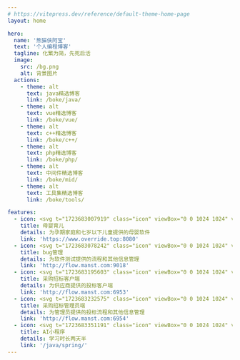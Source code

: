 ```yaml
---
# https://vitepress.dev/reference/default-theme-home-page
layout: home

hero:
  name: '熊猫侠阿宝'
  text: '个人编程博客'
  tagline: 化繁为简，先死后活
  image:
    src: /bg.png
    alt: 背景图片
  actions:
    - theme: alt
      text: java精选博客
      link: /boke/java/
    - theme: alt
      text: vue精选博客
      link: /boke/vue/
    - theme: alt
      text: c++精选博客
      link: /boke/c++/
    - theme: alt
      text: php精选博客
      link: /boke/php/
    - theme: alt
      text: 中间件精选博客
      link: /boke/mid/
    - theme: alt
      text: 工具集精选博客
      link: /boke/tools/

features:
  - icon: <svg t="1723683007919" class="icon" viewBox="0 0 1024 1024" version="1.1" xmlns="http://www.w3.org/2000/svg" p-id="5497" width="128" height="128"><path d="M406.8864 219.5968l-303.2064 300.4928c-36.5056 36.5056-36.5056 95.6928 0 132.1984l266.5984 266.5984c36.5056 36.5056 95.6928 36.5056 132.1984 0l303.2064-300.4928-398.7968-398.7968z m22.3744 220.672l-167.168 164.5056a48.80896 48.80896 0 0 1-34.6112 14.336 48.64 48.64 0 0 1-34.6112-14.336 48.9472 48.9472 0 0 1 0-69.2736l167.168-164.5056a48.9472 48.9472 0 0 1 69.2736 0c19.0464 19.0976 19.0464 50.1248-0.0512 69.2736zM906.1888 189.4912l28.2624-30.7712c18.2784-19.9168 16.9984-50.8928-2.9184-69.2224-19.9168-18.2784-50.8928-16.9984-69.2224 2.9184l-26.0608 28.3648c-113.7152-78.3872-223.4368-18.5344-265.5232 10.9056l-21.1456-20.8896c-19.2512-19.0464-50.2272-18.8416-69.2736 0.3584-18.9952 19.2512-18.8416 50.2272 0.3584 69.2736l365.7728 361.7792a48.896 48.896 0 0 0 34.4576 14.1312c12.6464 0 25.2416-4.864 34.816-14.5408 18.9952-19.2512 18.8416-50.2272-0.3584-69.2736l-24.832-24.576c32.512-44.544 91.4944-151.0912 15.6672-258.4576z" fill="#BD50D3" p-id="5498"></path><path d="M570.7776 131.7376l-21.1456-20.8896c-19.2512-19.0464-50.2272-18.8416-69.2736 0.3584-18.9952 19.2512-18.8416 50.2272 0.3584 69.2736l326.4512 322.8672a468.30592 468.30592 0 0 0 30.464-166.4c0-91.3408-26.1632-176.4864-71.3216-248.6272-86.528-22.2208-162.2528 20.0704-195.5328 43.4176zM768.8704 581.5808l-361.984-361.984-303.2064 300.4928c-36.5056 36.5056-36.5056 95.6928 0 132.1984l135.7312 135.7312a468.67456 468.67456 0 0 0 129.024 18.1248c169.5232 0 318.0032-89.856 400.4352-224.5632z m-339.6096-141.312l-167.168 164.5056c-9.5744 9.5744-22.1184 14.336-34.6112 14.336s-25.088-4.7616-34.6112-14.336a48.9472 48.9472 0 0 1 0-69.2736l167.168-164.5056a48.9472 48.9472 0 0 1 69.2736 0c19.0464 19.0976 19.0464 50.1248-0.0512 69.2736z" fill="#C65EDB" p-id="5499"></path><path d="M709.3248 170.3424c0-30.0032-2.9184-59.2896-8.2944-87.7056-58.0096 4.352-105.6768 31.8464-130.2528 49.1008l-21.1456-20.8896c-19.2512-19.0464-50.2272-18.8416-69.2736 0.3584-18.9952 19.2512-18.8416 50.2272 0.3584 69.2736l186.368 184.32a467.2512 467.2512 0 0 0 42.24-194.4576zM625.3568 438.0672L406.8864 219.5968l-303.2064 300.4928c-24.7296 24.7296-32.6656 59.8528-23.8592 91.2896 50.0224 18.176 103.9872 28.1088 160.3072 28.1088 159.5904 0.0512 300.4928-79.6672 385.2288-201.4208z m-432.5888 166.7072a48.9472 48.9472 0 0 1 0-69.2736L359.936 370.9952a48.9472 48.9472 0 0 1 69.2736 0 48.9472 48.9472 0 0 1 0 69.2736l-167.168 164.5056c-9.5744 9.5744-22.1184 14.336-34.6112 14.336s-25.088-4.7616-34.6624-14.336z" fill="#CA6EE0" p-id="5500"></path><path d="M570.7776 131.7376l-21.1456-20.8896c-19.2512-19.0464-50.2272-18.8416-69.2736 0.3584-18.9952 19.2512-18.8416 50.2272 0.3584 69.2736l51.7632 51.2a466.4832 466.4832 0 0 0 41.8304-102.4512c-1.1776 0.8704-2.4064 1.6896-3.5328 2.5088zM406.8864 219.5968L151.808 472.4736c46.7968-2.9184 91.6992-12.6464 133.7856-28.2624l74.3936-73.216c16.896-16.896 43.008-18.8416 62.1056-5.888 23.6544-19.712 45.312-41.6768 64.7168-65.5872L406.8864 219.5968z" fill="#D786EA" p-id="5501"></path></svg>
    title: 母婴育儿
    details: 为孕期家庭和七岁以下儿童提供的母婴软件
    link: 'https://www.override.top:8080'
  - icon: <svg t="1723683078242" class="icon" viewBox="0 0 1024 1024" version="1.1" xmlns="http://www.w3.org/2000/svg" p-id="7757" width="128" height="128"><path d="M285.92128 53.95456a40.96 40.96 0 0 0-59.84256 55.93088l9.1136 9.75872c149.76 160.23552 403.8656 160.23552 553.61536 0l9.1136-9.75872a40.96 40.96 0 0 0-59.84256-55.93088l-9.1136 9.75872c-117.38112 125.58336-316.54912 125.58336-433.92 0l-9.1136-9.75872zM81.67424 333.02528a40.96 40.96 0 0 0-40.46848 71.22944l15.5136 8.8064a920.84224 920.84224 0 0 0 271.104 101.74464 675.81952 675.81952 0 0 0-66.82624 22.76352l-225.01376 90.0096a40.96 40.96 0 0 0 30.43328 76.05248l225.00352-90.0096a593.92 593.92 0 0 1 441.15968 0l225.01376 90.0096a40.96 40.96 0 1 0 30.4128-76.06272l-225.00352-90.0096a676.16768 676.16768 0 0 0-66.82624-22.75328 920.832 920.832 0 0 0 271.104-101.7344l15.5136-8.81664a40.96 40.96 0 0 0-40.46848-71.22944l-15.5136 8.81664a839.68 839.68 0 0 1-829.62432 0l-15.5136-8.8064z m441.7024 426.3424a40.96 40.96 0 0 0-22.75328 0l-368.64 106.5984a40.96 40.96 0 1 0 22.75328 78.6944L512 841.35936l357.26336 103.30112a40.96 40.96 0 1 0 22.75328-78.6944l-368.64-106.5984z" fill="#08979C" p-id="7758"></path><path d="M122.88 563.2a450.56 389.12 90 1 0 778.24 0 450.56 389.12 90 1 0-778.24 0Z" fill="#36CFC9" p-id="7759"></path><path d="M471.04 1011.3024V399.36h81.92v611.9424a340.30592 340.30592 0 0 1-81.92 0z" fill="#B5F5EC" p-id="7760"></path><path d="M166.11328 362.12736C230.79936 213.93408 361.41056 112.64 512 112.64c152.20736 0 284.0064 103.49568 347.9552 254.30016C769.71008 418.85696 649.3184 450.56 517.12 450.56c-136.2432 0-259.92192-33.65888-351.00672-88.43264z" fill="#08979C" p-id="7761"></path><path d="M389.12 276.48m-71.68 0a71.68 71.68 0 1 0 143.36 0 71.68 71.68 0 1 0-143.36 0Z" fill="#B5F5EC" p-id="7762"></path><path d="M624.64 266.24m-71.68 0a71.68 71.68 0 1 0 143.36 0 71.68 71.68 0 1 0-143.36 0Z" fill="#B5F5EC" p-id="7763"></path></svg>
    title: bug管理
    details: 为软件测试提供的流程和其他信息管理
    link: 'http://flow.manst.com:9018'
  - icon: <svg t="1723683195603" class="icon" viewBox="0 0 1024 1024" version="1.1" xmlns="http://www.w3.org/2000/svg" p-id="9709" width="128" height="128"><path d="M537.6 983.04c-15.36 40.96-128 35.84-128 35.84-128-163.84-143.36-322.56-143.36-322.56h122.88c15.36 107.52 117.76 194.56 128 209.92 35.84 46.08 20.48 76.8 20.48 76.8z m281.6-158.72s-143.36-184.32-629.76-204.8V276.48S604.16 261.12 819.2 5.12c0 0 184.32-46.08 168.96 440.32 0-5.12 20.48 332.8-168.96 378.88z" fill="#006A2C" p-id="9710"></path><path d="M0 578.56h117.76V312.32H0z" fill="#E0B457" p-id="9711"></path></svg>
    title: 采购招标客户端
    details: 为供应商提供的投标客户端
    link: 'http://flow.manst.com:6953'
  - icon: <svg t="1723683232575" class="icon" viewBox="0 0 1024 1024" version="1.1" xmlns="http://www.w3.org/2000/svg" p-id="10026" width="128" height="128"><path d="M512 106.688a403.84 403.84 0 0 1 168.192 36.416l-64.32 61.056a63.232 63.232 0 0 0-16.512 60.48l1.152 4.032 9.728 30.144a234.688 234.688 0 1 0 121.728 131.264l54.528 15.488c21.504 7.168 41.792-7.616 58.24-23.552l2.752-2.688 45.248-46.784A405.376 405.376 0 1 1 512 106.688z m0 234.624c27.328 0 53.12 6.4 75.968 17.856L483.392 468.928c-18.56 18.56-12.736 60.672 10.688 82.88 22.528 21.312 69.76 19.264 89.856 2.688l2.368-2.112 89.792-87.552A170.688 170.688 0 1 1 512 341.312z m288.576-228.544c2.24 2.24 3.968 5.056 4.992 8.128l29.632 89.28 89.216 29.568a20.736 20.736 0 0 1 8.192 34.368l-120 120a41.472 41.472 0 0 1-42.496 10.048l-63.616-21.312L565.12 524.224a31.104 31.104 0 1 1-44.032-44.032L662.144 339.2l-21.12-64a41.472 41.472 0 0 1 10.112-42.304l120.064-120.128a20.736 20.736 0 0 1 29.376 0z" fill="#1BB086" p-id="10027"></path></svg>
    title: 采购招标管理员端
    details: 为管理员提供的投标流程和其他信息管理
    link: 'http://flow.manst.com:6954'
  - icon: <svg t="1723683351191" class="icon" viewBox="0 0 1024 1024" version="1.1" xmlns="http://www.w3.org/2000/svg" p-id="14980" width="128" height="128"><path d="M946 528.156a18 18 0 0 1-18-18V102a18 18 0 0 1 36 0v408.156a18 18 0 0 1-18 18zM70 527.064a18.004 18.004 0 0 1-18-18V102a18 18 0 0 1 36 0v407.06a18.004 18.004 0 0 1-18 18.004z" fill="#6E6E96" p-id="14981"></path><path d="M27.016 680.908c0 30.928 25.072 56 56 56H930c30.928 0 56-25.072 56-56v-115.844c0-30.928-25.072-56-56-56H83.016c-30.928 0-56 25.072-56 56v115.844z" fill="#54BCE8" p-id="14982"></path><path d="M930 754.916H83.016c-40.804 0-74-33.196-74-74v-115.852c0-40.804 33.196-74 74-74H930c40.804 0 74 33.192 74 74v115.852c0 40.804-33.196 74-74 74zM83.016 527.064c-20.952 0-38 17.048-38 38v115.852c0 20.948 17.048 38 38 38H930c20.952 0 38-17.052 38-38v-115.852c0-20.952-17.048-38-38-38H83.016z" fill="#6E6E96" p-id="14983"></path><path d="M930 663.208H83.016c-30.928 0-56-25.072-56-56v80.128c0 30.928 25.072 56 56 56H930c30.928 0 56-25.072 56-56v-80.128c0 30.928-25.072 56-56 56z" fill="#6E6E96" opacity=".2" p-id="14984"></path><path d="M881.236 835.864c0 68.1-55.716 123.816-123.812 123.816H258.612c-68.1 0-123.816-55.716-123.816-123.816v-425.76c0-68.1 55.716-123.816 123.816-123.816h498.804c68.1 0 123.82 55.716 123.82 123.816v425.76z" fill="#7FDDFF" p-id="14985"></path><path d="M810.496 312.544a118.852 118.852 0 0 1 13.768 55.564v412.344c0 65.952-53.964 119.916-119.916 119.916H221.26c-20.024 0-38.924-5-55.564-13.764 20.12 38.164 60.212 64.356 106.148 64.356h483.092c65.952 0 119.916-53.964 119.916-119.916V418.692c0-45.936-26.188-86.024-64.356-106.148z" fill="#6E6E96" opacity=".2" p-id="14986"></path><path d="M190.524 859.684V454.52c0-64.804 53.024-117.828 117.828-117.828h474.68c19.04 0 40.796 2.576 40.796 2.576-14.02-44.088-47.132-54.68-92.9-54.68H256.252c-64.804 0-117.828 53.024-117.828 117.828v405.164c0 45.764 13.888 74.564 58.528 90.248-8.112-15.956-6.428-19.1-6.428-38.144z" fill="#B2EBFF" p-id="14987"></path><path d="M345.284 575.208m-114.972 0a114.972 114.972 0 1 0 229.944 0 114.972 114.972 0 1 0-229.944 0Z" fill="#E6E8F3" p-id="14988"></path><path d="M345.284 707.184c-72.772 0-131.976-59.204-131.976-131.98 0-72.772 59.204-131.976 131.976-131.976 72.776 0 131.98 59.204 131.98 131.976 0 72.776-59.204 131.98-131.98 131.98z m0-229.944c-54.02 0-97.968 43.948-97.968 97.968s43.948 97.972 97.968 97.972 97.972-43.952 97.972-97.972-43.948-97.968-97.972-97.968z" fill="#6E6E96" p-id="14989"></path><path d="M672.08 575.208m-114.972 0a114.972 114.972 0 1 0 229.944 0 114.972 114.972 0 1 0-229.944 0Z" fill="#E6E8F3" p-id="14990"></path><path d="M672.08 707.184c-72.768 0-131.976-59.204-131.976-131.98 0-72.772 59.208-131.976 131.976-131.976 72.776 0 131.984 59.204 131.984 131.976-0.008 72.776-59.208 131.98-131.984 131.98z m0-229.944c-54.016 0-97.968 43.948-97.968 97.968s43.952 97.972 97.968 97.972c54.024 0 97.976-43.952 97.976-97.972s-43.956-97.968-97.976-97.968z" fill="#6E6E96" p-id="14991"></path><path d="M346.792 508.436c48.724 0 89.536 33.76 100.396 79.16a103.4 103.4 0 0 0 2.856-24.1c0-57.024-46.228-103.256-103.252-103.256-57.024 0-103.256 46.228-103.256 103.256 0 8.3 1.004 16.364 2.856 24.1 10.864-45.4 51.68-79.16 100.4-79.16zM672.08 508.436c48.728 0 89.54 33.76 100.4 79.16a103.4 103.4 0 0 0 2.856-24.1c0-57.024-46.232-103.256-103.252-103.256s-103.252 46.228-103.252 103.256c0 8.3 1.004 16.364 2.856 24.1 10.86-45.4 51.668-79.16 100.392-79.16z" fill="#6E6E96" opacity=".2" p-id="14992"></path><path d="M757.416 977.684H258.612c-78.196 0-141.816-63.62-141.816-141.82v-425.76c0-78.196 63.62-141.816 141.816-141.816h498.804c78.204 0 141.82 63.62 141.82 141.816v425.756c0 78.204-63.62 141.824-141.82 141.824zM258.612 304.288c-58.348 0-105.816 47.468-105.816 105.816v425.756c0 58.348 47.468 105.82 105.816 105.82h498.804c58.352 0 105.82-47.472 105.82-105.82V410.104c0-58.348-47.468-105.816-105.82-105.816H258.612z" fill="#6E6E96" p-id="14993"></path><path d="M320 555.208h48.792V604H320zM647.688 555.208h48.792V604h-48.792zM374.76 782h274.484v36H374.76z" fill="#6E6E96" p-id="14994"></path></svg>
    title: AI小程序
    details: 学习时长两天半
    link: '/java/spring/'
---
```

